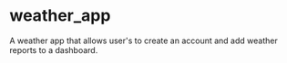 # weather_app
A weather app that allows user's to create an account and add weather reports to a dashboard.

